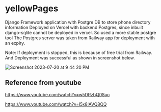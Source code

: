# yellowPages
Django Framework application with Postgre DB to store phone directory information
Deployed on Vercel with backend Postgres, since inbuilt django-sqlite cannot be deployed in vercel. So used a more stable postgre tool
The Postgres server was taken from Railway app for deployment with an expiry. 

Note: If deployment is stopped, this is because of free trial from Railway. And Deployment was successful as shown in screenshot below.

![Screenshot 2023-07-20 at 9 44 20 PM](https://github.com/ManishaJohnson/yellowPages/assets/26517446/f37539e8-fb5e-4e57-a7ba-b6280a2bc4ee)


## Reference from youtube

https://www.youtube.com/watch?v=w5DRzbQ0Suo

https://www.youtube.com/watch?v=I5x8lAVQ8QQ
